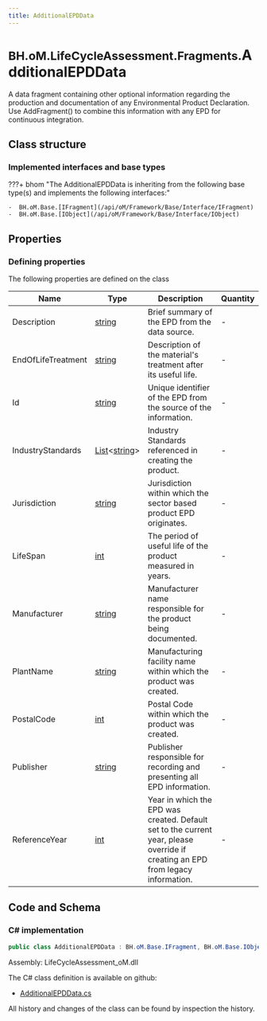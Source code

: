 ```yaml
---
title: AdditionalEPDData
---
```


# <small>BH.oM.LifeCycleAssessment.Fragments.</small>**AdditionalEPDData**

A data fragment containing other optional information regarding the production and documentation of any Environmental Product Declaration. 
Use AddFragment() to combine this information with any EPD for continuous integration.

## Class structure

### Implemented interfaces and base types

???+ bhom "The AdditionalEPDData is inheriting from the following base type(s) and implements the following interfaces:"

    -  BH.oM.Base.[IFragment](/api/oM/Framework/Base/Interface/IFragment)
    -  BH.oM.Base.[IObject](/api/oM/Framework/Base/Interface/IObject)


## Properties



### Defining properties

The following properties are defined on the class

| Name             | Type             | Description      | Quantity         |
|------------------|------------------|------------------|------------------|
| Description | [string](https://learn.microsoft.com/en-us/dotnet/api/System.String?view=netstandard-2.0) | Brief summary of the EPD from the data source. | - |
| EndOfLifeTreatment | [string](https://learn.microsoft.com/en-us/dotnet/api/System.String?view=netstandard-2.0) | Description of the material's treatment after its useful life. | - |
| Id | [string](https://learn.microsoft.com/en-us/dotnet/api/System.String?view=netstandard-2.0) | Unique identifier of the EPD from the source of the information. | - |
| IndustryStandards | [List](https://learn.microsoft.com/en-us/dotnet/api/System.Collections.Generic.List-1?view=netstandard-2.0)&lt;[string](https://learn.microsoft.com/en-us/dotnet/api/System.String?view=netstandard-2.0)&gt; | Industry Standards referenced in creating the product. | - |
| Jurisdiction | [string](https://learn.microsoft.com/en-us/dotnet/api/System.String?view=netstandard-2.0) | Jurisdiction within which the sector based product EPD originates. | - |
| LifeSpan | [int](https://learn.microsoft.com/en-us/dotnet/api/System.Int32?view=netstandard-2.0) | The period of useful life of the product measured in years. | - |
| Manufacturer | [string](https://learn.microsoft.com/en-us/dotnet/api/System.String?view=netstandard-2.0) | Manufacturer name responsible for the product being documented. | - |
| PlantName | [string](https://learn.microsoft.com/en-us/dotnet/api/System.String?view=netstandard-2.0) | Manufacturing facility name within which the product was created. | - |
| PostalCode | [int](https://learn.microsoft.com/en-us/dotnet/api/System.Int32?view=netstandard-2.0) | Postal Code within which the product was created. | - |
| Publisher | [string](https://learn.microsoft.com/en-us/dotnet/api/System.String?view=netstandard-2.0) | Publisher responsible for recording and presenting all EPD information. | - |
| ReferenceYear | [int](https://learn.microsoft.com/en-us/dotnet/api/System.Int32?view=netstandard-2.0) | Year in which the EPD was created. Default set to the current year, please override if creating an EPD from legacy information. | - |


## Code and Schema

### C# implementation

``` C# title="C#"
public class AdditionalEPDData : BH.oM.Base.IFragment, BH.oM.Base.IObject
```

Assembly: LifeCycleAssessment_oM.dll

The C# class definition is available on github:

- [AdditionalEPDData.cs](https://github.com/BHoM/BHoM/blob/develop/LifeCycleAssessment_oM/Fragments\AdditionalEPDData.cs)

All history and changes of the class can be found by inspection the history.

